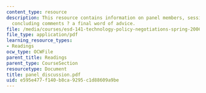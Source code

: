 ```yaml
---
content_type: resource
description: This resource contains information on panel members, session notes, and
  concluding comments ? a final word of advice.
file: /media/courses/esd-141-technology-policy-negotiations-spring-2006/e595e477f140b8ca9295c1d88609a9be_panel_discussion.pdf
file_type: application/pdf
learning_resource_types:
- Readings
ocw_type: OCWFile
parent_title: Readings
parent_type: CourseSection
resourcetype: Document
title: panel_discussion.pdf
uid: e595e477-f140-b8ca-9295-c1d88609a9be
---
```

